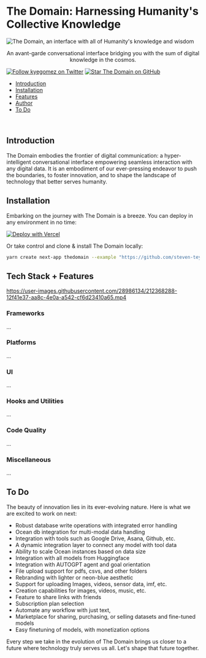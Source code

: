 # The Domain: Harnessing Humanity's Collective Knowledge

![The Domain, an interface with all of Humanity's knowledge and wisdom](https://domain.apac.ai)

<p align="center">
  An avant-garde conversational interface bridging you with the sum of digital knowledge in the cosmos.
</p>

[![Follow kyegomez on Twitter](https://img.shields.io/twitter/follow/kyegomez?style=flat&label=kyegomez&logo=twitter&color=0bf&logoColor=fff)](https://twitter.com/kyegomez)
[![Star The Domain on GitHub](https://img.shields.io/github/stars/kyegomez/thedomain?label=steven-tey%2Fthedomain)](https://github.com/kyegomez/thedomain)

- [Introduction](#introduction)
- [Installation](#installation)
- [Features](#features)
- [Author](#author)
- [To Do](#to-do)

<br/>

## Introduction

The Domain embodies the frontier of digital communication: a hyper-intelligent conversational interface empowering seamless interaction with any digital data. It is an embodiment of our ever-pressing endeavor to push the boundaries, to foster innovation, and to shape the landscape of technology that better serves humanity.

## Installation

Embarking on the journey with The Domain is a breeze. You can deploy in any environment in no time:

[![Deploy with Vercel](https://vercel.com/button)](https://vercel.com/new/clone?repository-url=https%3A%2F%2Fgithub.com%2Fsteven-tey%2Fthedomain&project-name=thedomain&repository-name=thedomain&demo-title=The%20Domain&demo-description=A%20super%20intelligent%20conversational%20interface%20that%20allows%20seamless%20interaction%20with%20any%20digital%20data.&demo-url=https%3A%2F%2Fthedomain.ai&demo-image=https%3A%2F%2Fthedomain.ai%2Fapi%2Fog&env=DATABASE_URL,GOOGLE_CLIENT_ID,GOOGLE_CLIENT_SECRET,NEXTAUTH_SECRET&envDescription=How%20to%2Fget%20these%20env%20variables%3A&envLink=https%3A%2F%2Fgithub.com%2Fsteven-tey%2Fthedomain%2Fblob%2Fmain%2F.env.example)

Or take control and clone & install The Domain locally:

```bash
yarn create next-app thedomain --example "https://github.com/steven-tey/thedomain"
```

## Tech Stack + Features

https://user-images.githubusercontent.com/28986134/212368288-12f41e37-aa8c-4e0a-a542-cf6d23410a65.mp4

### Frameworks
...

### Platforms
...

### UI
...

### Hooks and Utilities
...

### Code Quality
...

### Miscellaneous
...

## To Do

The beauty of innovation lies in its ever-evolving nature. Here is what we are excited to work on next:

* Robust database write operations with integrated error handling
* Ocean db integration for multi-modal data handling
* Integration with tools such as Google Drive, Asana, Github, etc.
* A dynamic integration layer to connect any model with tool data 
* Ability to scale Ocean instances based on data size
* Integration with all models from Huggingface
* Integration with AUTOGPT agent and goal orientation
* File upload support for pdfs, csvs, and other folders
* Rebranding with lighter or neon-blue aesthetic
* Support for uploading Images, videos, sensor data, imf, etc.
* Creation capabilities for images, videos, music, etc.
* Feature to share links with friends
* Subscription plan selection
* Automate any workflow with just text,
* Marketplace for sharing, purchasing, or selling datasets and fine-tuned models
* Easy finetuning of models, with monetization options

Every step we take in the evolution of The Domain brings us closer to a future where technology truly serves us all. Let's shape that future together.
